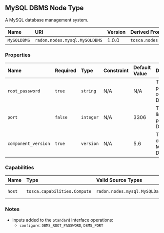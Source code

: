 ## MySQL DBMS Node Type

A MySQL database management system.

| Name | URI | Version | Derived From |
|:---- |:--- |:------- |:------------ |
| `MySQLDBMS` | `radon.nodes.mysql.MySQLDBMS` | 1.0.0 | `tosca.nodes.DBMS` |

### Properties

| Name | Required | Type | Constraint | Default Value | Description | 
|:---- |:-------- |:---- |:---------- |:------------- |:----------- |
| `root_password`  | `true`  | `string` | N/A | N/A | The root password of the DBMS  |
| `port` | `false` | `integer` | N/A | 3306 | The listening port of the DBMS |
| `component_version` | `true` | `version` | N/A | 5.6 | The version of the MySQL DBMS |

### Capabilities

| Name | Type | Valid Source Types | Occurrences |
|:---- |:---- |:------------------ |:----------- |
|`host`| `tosca.capabilities.Compute`| `radon.nodes.mysql.MySQLDatabase` | [1, UNBOUNDED] |

### Notes

* Inputs added to the `Standard` interface operations:
    * `configure`: `DBMS_ROOT_PASSWORD`, `DBMS_PORT`
